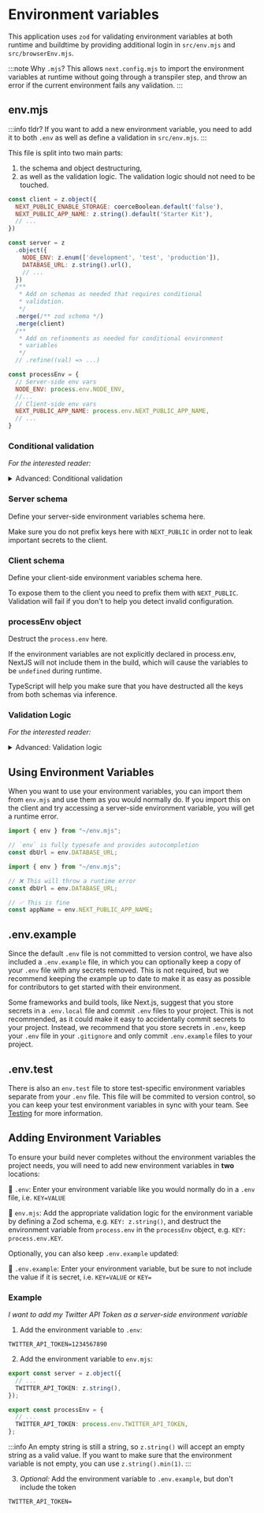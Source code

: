# Environment variables

This application uses `zod` for validating environment variables at both runtime and buildtime by providing additional login in `src/env.mjs` and `src/browserEnv.mjs`.

:::note Why `.mjs`?
This allows `next.config.mjs` to import the environment variables at runtime without going through a transpiler step, and throw an error if the current environment fails any validation.
:::

## env.mjs

:::info tldr?
If you want to add a new environment variable, you need to add it to both `.env` as well as define a validation in `src/env.mjs`.
:::

This file is split into two main parts:
1. the schema and object destructuring,
2. as well as the validation logic. The validation logic should not need to be touched.

```js title="src/env.mjs"
const client = z.object({
  NEXT_PUBLIC_ENABLE_STORAGE: coerceBoolean.default('false'),
  NEXT_PUBLIC_APP_NAME: z.string().default('Starter Kit'),
  // ...
})

const server = z
  .object({
    NODE_ENV: z.enum(['development', 'test', 'production']),
    DATABASE_URL: z.string().url(),
    // ...
  })
  /**
   * Add on schemas as needed that requires conditional 
   * validation.
   */
  .merge(/** zod schema */)
  .merge(client)
  /** 
   * Add on refinements as needed for conditional environment 
   * variables 
   */
  // .refine((val) => ...)

const processEnv = {
  // Server-side env vars
  NODE_ENV: process.env.NODE_ENV,
  //...
  // Client-side env vars
  NEXT_PUBLIC_APP_NAME: process.env.NEXT_PUBLIC_APP_NAME,
  // ...
}

```
### Conditional validation 
_For the interested reader:_
<details>
 <summary> Advanced: Conditional validation</summary>
 <div>

 This application also has an example of conditional environment variable validation, where the environment variables required for storage layer capabilities (using R2) is only validated if the `NEXT_PUBLIC_ENABLE_STORAGE` flag is set to `true`.

```js title="src/env.mjs"
// All optional keys, so that we can validate the flag first.
const baseR2Schema = z.object({
  R2_ACCESS_KEY_ID: z.string().optional(),
  R2_ACCOUNT_ID: z.string().optional(),
  R2_SECRET_ACCESS_KEY: z.string().optional(),
  R2_PUBLIC_HOSTNAME: z.string().optional(),
  R2_AVATARS_BUCKET_NAME: z.string().optional(),
})

// Use discriminated union to validate different schemas
// based on the NEXT_PUBLIC_ENABLE_STORAGE flag.
const r2ServerSchema = z.discriminatedUnion('NEXT_PUBLIC_ENABLE_STORAGE', [
  /**
   * If the flag is enabled, then we require the keys.
   */
  baseR2Schema.extend({
    NEXT_PUBLIC_ENABLE_STORAGE: z.literal(true),
    // Add required keys if flag is enabled.
    R2_ACCESS_KEY_ID: z.string().min(1),
    R2_ACCOUNT_ID: z.string().min(1),
    R2_SECRET_ACCESS_KEY: z.string().min(1),
    R2_PUBLIC_HOSTNAME: z.string().min(1),
  }),
  /**
   * If the flag is disabled, then the base optional keys are 
   * not changed.
   */
  baseR2Schema.extend({
    NEXT_PUBLIC_ENABLE_STORAGE: z.literal(false),
  }),
])
```

Having this discriminated union allows you to validate that certain environment variables are required based on the value of another environment variable, using `zod#refine`:

```js title="src/env.mjs"
const server = z
  .object({/** ... */})
  // Add on schemas as needed that requires conditional validation.
  .merge(baseR2Schema)
  .merge(client)
  .refine((val) => r2ServerSchema.safeParse(val).success, {
    message: 'R2 environment variables are missing',
    path: ['NEXT_PUBLIC_ENABLE_STORAGE'],
  })
```
 </div>
</details>

### Server schema
Define your server-side environment variables schema here.

Make sure you do not prefix keys here with `NEXT_PUBLIC` in order not to leak important secrets to the client.

### Client schema
Define your client-side environment variables schema here.

To expose them to the client you need to prefix them with `NEXT_PUBLIC`. Validation will fail if you don't to help you detect invalid configuration.

### processEnv object
Destruct the `process.env` here.

If the environment variables are not explicitly declared in process.env, NextJS will not include them in the build, which will cause the variables to be `undefined` during runtime.

TypeScript will help you make sure that you have destructed all the keys from both schemas via inference.


### Validation Logic

_For the interested reader:_

<details>
<summary>Advanced: Validation logic</summary>

Depending on the environment (server or client) we validate either both or just the client schema. This means that even though the server environment variables will be undefined, they won't trigger the validation to fail - meaning we can have a single entrypoint for our environment variables.

```ts title="src/env.mjs"
const isServer = typeof window === "undefined";

const merged = server.merge(client);
const parsed = isServer
  ? merged.safeParse(processEnv) // <-- on server, validate all
  : client.safeParse(processEnv); // <-- on client, validate only client

if (parsed.success === false) {
  console.error(
    "❌ Invalid environment variables:\n",
    ...formatErrors(parsed.error.format()),
  );
  throw new Error("Invalid environment variables");
}
```

Then, we use a proxy object to throw errors if you try to access a server-side environment variable on the client.

```ts title="src/env.mjs"
// proxy allows us to remap the getters
export const env = new Proxy(parsed.data, {
  get(target, prop) {
    if (typeof prop !== "string") return undefined;
    // on the client we only allow NEXT_PUBLIC_ variables
    if (!isServer && !prop.startsWith("NEXT_PUBLIC_"))
      throw new Error(
        "❌ Attempted to access serverside environment variable on the client",
      );
    return target[prop]; // <-- otherwise, return the value
  },
});
```
</details>

## Using Environment Variables

When you want to use your environment variables, you can import them from `env.mjs` and use them as you would normally do. If you import this on the client and try accessing a server-side environment variable, you will get a runtime error.

```ts title="pages/api/hello.ts"
import { env } from "~/env.mjs";

// `env` is fully typesafe and provides autocompletion
const dbUrl = env.DATABASE_URL;
```

```ts title="pages/index.tsx"
import { env } from "~/env.mjs";

// ❌ This will throw a runtime error
const dbUrl = env.DATABASE_URL;

// ✅ This is fine
const appName = env.NEXT_PUBLIC_APP_NAME;
```

## .env.example

Since the default `.env` file is not committed to version control, we have also included a `.env.example` file, in which you can optionally keep a copy of your `.env` file with any secrets removed. This is not required, but we recommend keeping the example up to date to make it as easy as possible for contributors to get started with their environment.

Some frameworks and build tools, like Next.js, suggest that you store secrets in a `.env.local` file and commit `.env` files to your project. This is not recommended, as it could make it easy to accidentally commit secrets to your project. Instead, we recommend that you store secrets in `.env`, keep your `.env` file in your `.gitignore` and only commit `.env.example` files to your project.

## .env.test
There is also an `env.test` file to store test-specific environment variables separate from your `.env` file. This file will be commited to version control, so you can keep your test environment variables in sync with your team. 
See [Testing](./09-testing.md) for more information.

## Adding Environment Variables

To ensure your build never completes without the environment variables the project needs, you will need to add new environment variables in **two** locations:

📄 `.env`: Enter your environment variable like you would normally do in a `.env` file, i.e. `KEY=VALUE`

📄 `env.mjs`: Add the appropriate validation logic for the environment variable by defining a Zod schema, e.g. `KEY: z.string()`, and destruct the environment variable from `process.env` in the `processEnv` object, e.g. `KEY: process.env.KEY`.

Optionally, you can also keep `.env.example` updated:

📄 `.env.example`: Enter your environment variable, but be sure to not include the value if it is secret, i.e. `KEY=VALUE` or `KEY=`

### Example

_I want to add my Twitter API Token as a server-side environment variable_

1. Add the environment variable to `.env`:

```
TWITTER_API_TOKEN=1234567890
```

2. Add the environment variable to `env.mjs`:

```ts
export const server = z.object({
  // ...
  TWITTER_API_TOKEN: z.string(),
});

export const processEnv = {
  // ...
  TWITTER_API_TOKEN: process.env.TWITTER_API_TOKEN,
};
```

:::info
An empty string is still a string, so `z.string()` will accept an empty string as a valid value. If you want to make sure that the environment variable is not empty, you can use `z.string().min(1)`.
:::

3. _Optional:_ Add the environment variable to `.env.example`, but don't include the token

```
TWITTER_API_TOKEN=
```